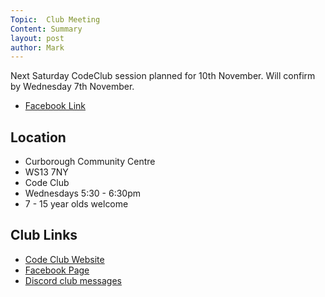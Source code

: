 ```yaml
---
Topic:  Club Meeting
Content: Summary
layout: post
author: Mark
---
```

Next Saturday CodeClub session planned for  10th November. Will confirm by Wednesday 7th November.



* [Facebook Link](https://www.facebook.com/1481985248595237/posts/1773507892776303/)

## Location

* Curborough Community Centre
* WS13 7NY
* Code Club
* Wednesdays 5:30 - 6:30pm
* 7 - 15 year olds welcome

## Club Links

* [Code Club Website](https://lichfield-code-club.github.io/)
* [Facebook Page](https://www.facebook.com/LichfieldCoders)
* [Discord club messages](https://discord.gg/szz6xGK)
